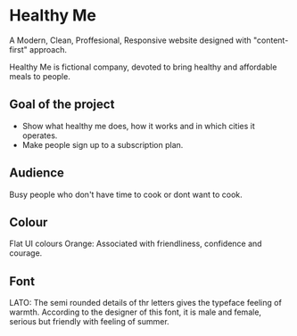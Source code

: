 # Healthy Me

A Modern, Clean, Proffesional, Responsive website designed with "content-first" approach.

Healthy Me is fictional company, devoted to bring healthy and affordable meals to people.

## Goal of the project

* Show what healthy me does, how it works and in which cities it operates. 
* Make people sign up to a subscription plan.

## Audience 
Busy people who don't have time to cook or dont want to cook.

## Colour 
Flat UI colours
Orange: Associated with friendliness, confidence and courage.

## Font
LATO: The semi rounded details of thr letters gives the typeface feeling of warmth.
According to the designer of this font, it is male and female, serious but friendly with feeling of summer.